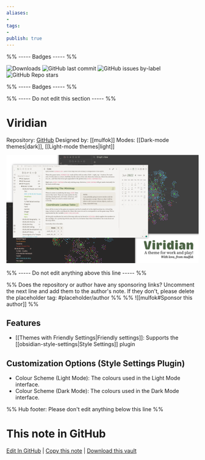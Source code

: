 ```yaml
---
aliases:
- 
tags: 
- 
publish: true
---
```


%% ----- Badges ----- %%

![Downloads](https://img.shields.io/badge/downloads-3534-573E7A?style=for-the-badge&logo=)
![GitHub last commit](https://img.shields.io/github/last-commit/mulfok/obsidian-viridian?color=573E7A&label=last%20update&logo=github&style=for-the-badge)
![GitHub issues by-label](https://img.shields.io/github/issues/mulfok/obsidian-viridian/help%20wanted?color=573E7A&logo=github&style=for-the-badge) 
![GitHub Repo stars](https://img.shields.io/github/stars/mulfok/obsidian-viridian?color=573E7A&logo=github&style=for-the-badge)

%% ----- Badges ----- %%

%% ----- Do not edit this section ----- %%

# Viridian

Repository: [GitHub](https://github.com/mulfok/obsidian-viridian)
Designed by: [[mulfok]]
Modes: [[Dark-mode themes|dark]], [[Light-mode themes|light]]



![screenshot](https://github.com/mulfok/obsidian-viridian/raw/HEAD/cover.png)

%% ----- Do not edit anything above this line ----- %% 

%% Does the repository or author have any sponsoring links? Uncomment the next line and add them to the author's note. If they don't, please delete the placeholder tag: #placeholder/author %%
%% ![[mulfok#Sponsor this author]] %%


## Features

- [[Themes with Friendly Settings|Friendly settings]]: Supports the [[obsidian-style-settings|Style Settings]] plugin

## Customization Options (Style Settings Plugin) 
- Colour Scheme (Light Mode): The colours used in the Light Mode interface.
- Colour Scheme (Dark Mode): The colours used in the Dark Mode interface.


%% Hub footer: Please don't edit anything below this line %%

# This note in GitHub

<span class="git-footer">[Edit In GitHub](https://github.dev/obsidian-community/obsidian-hub/blob/main/02%20-%20Community%20Expansions/02.05%20All%20Community%20Expansions/Themes/Viridian.md "git-hub-edit-note") | [Copy this note](https://raw.githubusercontent.com/obsidian-community/obsidian-hub/main/02%20-%20Community%20Expansions/02.05%20All%20Community%20Expansions/Themes/Viridian.md "git-hub-copy-note") | [Download this vault](https://github.com/obsidian-community/obsidian-hub/archive/refs/heads/main.zip "git-hub-download-vault") </span>
